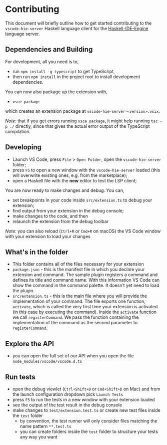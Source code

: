 # Contributing

This document will briefly outline how to get started contributing to the `vscode-hie-server` Haskell language client for the [Haskell-IDE-Engine](https://github.com/haskell/haskell-ide-engine) language server.

## Dependencies and Building

For development, all you need is to,

- run `npm install -g typescript` to get TypeScript,
- then run `npm install` in the project root to install development dependencies.

You can now also package up the extension with,

- `vsce package` 

which creates an extension package at `vscode-hie-server-<version>.vsix`.

_Note:_ that if you get errors running `vsce package`, it might help running `tsc -p ./` directly, since that gives the actual error output of the TypeScript compilation.

## Developing
* Launch VS Code, press `File` > `Open Folder`, open the `vscode-hie-server` folder;
* press `F5` to open a new window with the `vscode-hie-server` loaded (this will overwrite existing ones, e.g. from the marketplace);
* open a Haskell file with the __new__ editor to test the LSP client;

You are now ready to make changes and debug. You can,

* set breakpoints in your code inside `src/extension.ts` to debug your extension;
* find output from your extension in the debug console;
* make changes to the code, and then
* relaunch the extension from the debug toolbar

_Note_: you can also reload (`Ctrl+R` or `Cmd+R` on macOS) the VS Code window with your extension to load your changes

## What's in the folder
* This folder contains all of the files necessary for your extension
* `package.json` - this is the manifest file in which you declare your extension and command.
The sample plugin registers a command and defines its title and command name. With this information
VS Code can show the command in the command palette. It doesn’t yet need to load the plugin.
* `src/extension.ts` - this is the main file where you will provide the implementation of your command.
The file exports one function, `activate`, which is called the very first time your extension is
activated (in this case by executing the command). Inside the `activate` function we call `registerCommand`.
We pass the function containing the implementation of the command as the second parameter to
`registerCommand`.

## Explore the API
* you can open the full set of our API when you open the file `node_modules/vscode/vscode.d.ts`

## Run tests
* open the debug viewlet (`Ctrl+Shift+D` or `Cmd+Shift+D` on Mac) and from the launch configuration dropdown pick `Launch Tests`
* press `F5` to run the tests in a new window with your extension loaded
* see the output of the test result in the debug console
* make changes to `test/extension.test.ts` or create new test files inside the `test` folder
    * by convention, the test runner will only consider files matching the name pattern `**.test.ts`
    * you can create folders inside the `test` folder to structure your tests any way you want